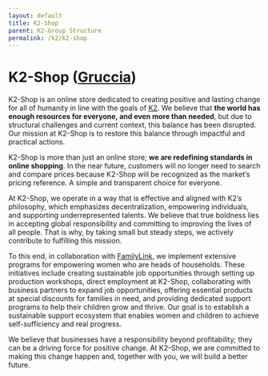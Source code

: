 ```yaml
---
layout: default
title: K2-Shop
parent: K2-Group Structure
permalink: /k2/k2-shop
---
```


# K2-Shop ([Gruccia](https://gruccia.ir/))
K2-Shop is an online store dedicated to creating positive and lasting change for all of humanity in line with the goals of [K2](/k2-group). We believe that **the world has enough resources for everyone, and even more than needed**, but due to structural challenges and current context, this balance has been disrupted. Our mission at K2-Shop is to restore this balance through impactful and practical actions.

K2-Shop is more than just an online store; **we are redefining standards in online shopping**. In the near future, customers will no longer need to search and compare prices because K2-Shop will be recognized as the market’s pricing reference. A simple and transparent choice for everyone.

At K2-Shop, we operate in a way that is effective and aligned with K2’s philosophy, which emphasizes decentralization, empowering individuals, and supporting underrepresented talents. We believe that true boldness lies in accepting global responsibility and committing to improving the lives of all people. That is why, by taking small but steady steps, we actively contribute to fulfilling this mission.

To this end, in collaboration with [FamilyLink](/family-link), we implement extensive programs for empowering women who are heads of households. These initiatives include creating sustainable job opportunities through setting up production workshops, direct employment at K2-Shop, collaborating with business partners to expand job opportunities, offering essential products at special discounts for families in need, and providing dedicated support programs to help their children grow and thrive. Our goal is to establish a sustainable support ecosystem that enables women and children to achieve self-sufficiency and real progress.

We believe that businesses have a responsibility beyond profitability; they can be a driving force for positive change. At K2-Shop, we are committed to making this change happen and, together with you, we will build a better future.

